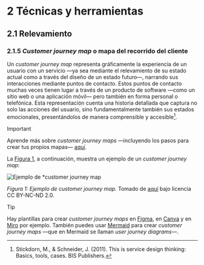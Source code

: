 # 2 Técnicas y herramientas

## 2.1 Relevamiento

### 2.1.5 *Customer journey map* o mapa del recorrido del cliente

Un *customer journey map* representa gráficamente la experiencia de un usuario
con un servicio —ya sea mediante el relevamiento de su estado actual como a
través del diseño de un estado futuro—, narrando sus interacciones mediante
puntos de contacto. Estos puntos de contacto muchas veces tienen lugar a través
de un producto de software —como un sitio web o una aplicación móvil— pero
también en forma personal o telefónica. Esta representación cuenta una historia
detallada que captura no solo las acciones del usuario, sino fundamentalmente
también sus estados emocionales, presentándolos de manera comprensible y
accesible[^1].

[^1]: Stickdorn, M., & Schneider, J. (2011). This is service design thinking:
    Basics, tools, cases. BIS Publishers.

> [!IMPORTANT]
> Aprende más sobre *customer journey maps* —incluyendo los pasos para
> crear tus propios mapas—
> [aquí](https://www.thisisservicedesigndoing.com/methods/mapping-journeys).

La [Figura 1](#figura-1), a continuación, muestra un ejemplo de un *customer
journey map*:

<a id="figura-1"/>

![Ejemplo de *customer journey
map](https://live.staticflickr.com/65535/52597383703_135b5d1bc8_b.jpg)

*Figura 1: Ejemplo de customer journey map.* Tomado de
[aquí](https://www.flickr.com/photos/rosenfeldmedia/52597383703) bajo licencia
CC BY-NC-ND 2.0.

> [!TIP]
> Hay plantillas para crear *customer journey maps* en
> [Figma](https://www.figma.com/community/collections/customer-journey-map-templates),
> en [Canva](https://www.canva.com/templates/s/customer-journey-map/) y en
> [Miro](https://miro.com/templates/customer-journey-map/) por ejemplo. También
> puedes usar [Mermaid](https://mermaid.js.org/syntax/userJourney.html) para
> crear *customer journey maps* —que en Mermaid se llaman *user journey
> diagrams*—.
